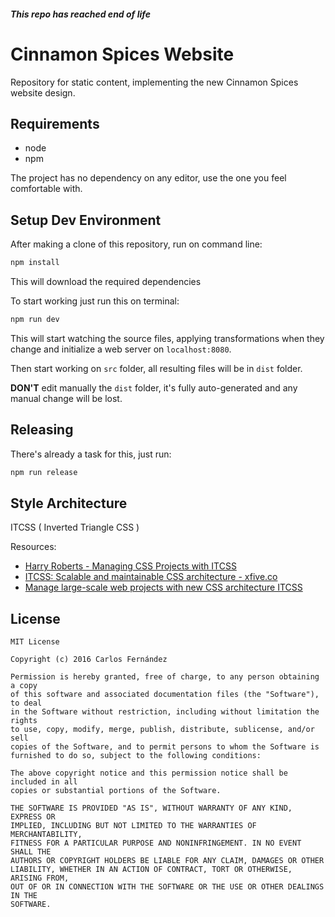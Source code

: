 #### _This repo has reached end of life_ ####


# Cinnamon Spices Website #

Repository for static content, implementing the new Cinnamon Spices
website design.

## Requirements ##

 - node
 - npm

The project has no dependency on any editor, use the one you feel
comfortable with.

## Setup Dev Environment ##

After making a clone of this repository, run on command line:
```bash
npm install
```
This will download the required dependencies

To start working just run this on terminal:
```bash
npm run dev
```
This will start watching the source files, applying transformations
when they change and initialize a web server on `localhost:8080`.

Then start working on `src` folder, all resulting files will be in `dist`
folder.

__DON'T__ edit manually the `dist` folder, it's fully auto-generated and
any manual change will be lost.

## Releasing ##

There's already a task for this, just run:
```bash
npm run release
```

## Style Architecture ##

ITCSS ( Inverted Triangle CSS )

Resources:
* [Harry Roberts - Managing CSS Projects with ITCSS ](https://www.youtube.com/watch?v=1OKZOV-iLj4)
* [ITCSS: Scalable and maintainable CSS architecture - xfive.co](https://www.xfive.co/blog/itcss-scalable-maintainable-css-architecture/)
* [Manage large-scale web projects with new CSS architecture ITCSS](http://www.creativebloq.com/web-design/manage-large-scale-web-projects-new-css-architecture-itcss-41514731)


## License ##
```
MIT License

Copyright (c) 2016 Carlos Fernández

Permission is hereby granted, free of charge, to any person obtaining a copy
of this software and associated documentation files (the "Software"), to deal
in the Software without restriction, including without limitation the rights
to use, copy, modify, merge, publish, distribute, sublicense, and/or sell
copies of the Software, and to permit persons to whom the Software is
furnished to do so, subject to the following conditions:

The above copyright notice and this permission notice shall be included in all
copies or substantial portions of the Software.

THE SOFTWARE IS PROVIDED "AS IS", WITHOUT WARRANTY OF ANY KIND, EXPRESS OR
IMPLIED, INCLUDING BUT NOT LIMITED TO THE WARRANTIES OF MERCHANTABILITY,
FITNESS FOR A PARTICULAR PURPOSE AND NONINFRINGEMENT. IN NO EVENT SHALL THE
AUTHORS OR COPYRIGHT HOLDERS BE LIABLE FOR ANY CLAIM, DAMAGES OR OTHER
LIABILITY, WHETHER IN AN ACTION OF CONTRACT, TORT OR OTHERWISE, ARISING FROM,
OUT OF OR IN CONNECTION WITH THE SOFTWARE OR THE USE OR OTHER DEALINGS IN THE
SOFTWARE.
```
